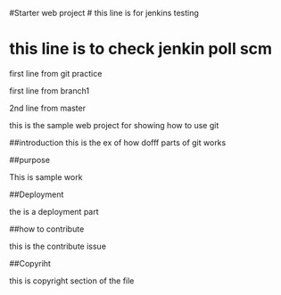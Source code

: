 #Starter web project # this line is for jenkins testing 
# this line is to check jenkin poll scm

first line from git practice

first line from branch1


2nd line from master




this is the sample web project for 
showing how to use git 


##introduction
this is the ex of how dofff parts
of git works


##purpose

This is sample work 

##Deployment

the is a deployment part


##how to contribute

this is the contribute issue 


##Copyriht

this is copyright section of the file 
